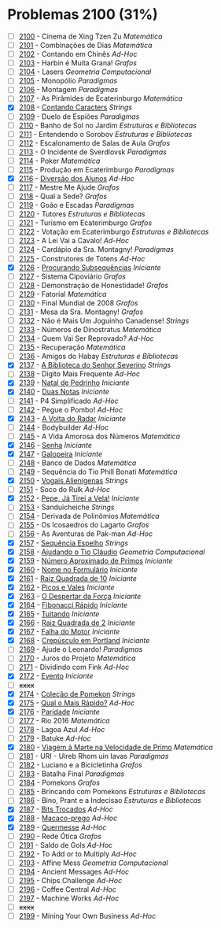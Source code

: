 # Problemas 2100 (31%)

- [ ]  [2100](https://www.beecrowd.com.br/judge/pt/problems/view/2100) - Cinema de Xing Tzen Zu *Matemática*
- [ ]  [2101](https://www.beecrowd.com.br/judge/pt/problems/view/2101) - Combinações de Dias *Matemática*
- [ ]  [2102](https://www.beecrowd.com.br/judge/pt/problems/view/2102) - Contando em Chinês *Ad-Hoc*
- [ ]  [2103](https://www.beecrowd.com.br/judge/pt/problems/view/2103) - Harbin é Muita Grana! *Grafos*
- [ ]  [2104](https://www.beecrowd.com.br/judge/pt/problems/view/2104) - Lasers *Geometria Computacional*
- [ ]  [2105](https://www.beecrowd.com.br/judge/pt/problems/view/2105) - Monopólio *Paradigmas*
- [ ]  [2106](https://www.beecrowd.com.br/judge/pt/problems/view/2106) - Montagem *Paradigmas*
- [ ]  [2107](https://www.beecrowd.com.br/judge/pt/problems/view/2107) - As Pirâmides de Ecaterinburgo *Matemática*
- [x]  [2108](https://www.beecrowd.com.br/judge/pt/problems/view/2108) - [Contando Caracters](https://github.com/potigol/beecrowd/blob/master/src/2100/2108.poti) *Strings*
- [ ]  [2109](https://www.beecrowd.com.br/judge/pt/problems/view/2109) - Duelo de Espiões *Paradigmas*
- [ ]  [2110](https://www.beecrowd.com.br/judge/pt/problems/view/2110) - Banho de Sol no Jardim *Estruturas e Bibliotecas*
- [ ]  [2111](https://www.beecrowd.com.br/judge/pt/problems/view/2111) - Entendendo o Sorobov *Estruturas e Bibliotecas*
- [ ]  [2112](https://www.beecrowd.com.br/judge/pt/problems/view/2112) - Escalonamento de Salas de Aula *Grafos*
- [ ]  [2113](https://www.beecrowd.com.br/judge/pt/problems/view/2113) - O Incidente de Sverdlovsk *Paradigmas*
- [ ]  [2114](https://www.beecrowd.com.br/judge/pt/problems/view/2114) - Poker *Matemática*
- [ ]  [2115](https://www.beecrowd.com.br/judge/pt/problems/view/2115) - Produção em Ecaterimburgo *Paradigmas*
- [x]  [2116](https://www.beecrowd.com.br/judge/pt/problems/view/2116) - [Diversão dos Alunos](https://github.com/potigol/beecrowd/blob/master/src/2100/2116.poti) *Ad-Hoc*
- [ ]  [2117](https://www.beecrowd.com.br/judge/pt/problems/view/2117) - Mestre Me Ajude *Grafos*
- [ ]  [2118](https://www.beecrowd.com.br/judge/pt/problems/view/2118) - Qual a Sede? *Grafos*
- [ ]  [2119](https://www.beecrowd.com.br/judge/pt/problems/view/2119) - Goão e Escadas *Paradigmas*
- [ ]  [2120](https://www.beecrowd.com.br/judge/pt/problems/view/2120) - Tutores *Estruturas e Bibliotecas*
- [ ]  [2121](https://www.beecrowd.com.br/judge/pt/problems/view/2121) - Turismo em Ecaterimburgo *Grafos*
- [ ]  [2122](https://www.beecrowd.com.br/judge/pt/problems/view/2122) - Votação em Ecaterimburgo *Estruturas e Bibliotecas*
- [ ]  [2123](https://www.beecrowd.com.br/judge/pt/problems/view/2123) - A Lei Vai a Cavalo! *Ad-Hoc*
- [ ]  [2124](https://www.beecrowd.com.br/judge/pt/problems/view/2124) - Cardápio da Sra. Montagny! *Paradigmas*
- [ ]  [2125](https://www.beecrowd.com.br/judge/pt/problems/view/2125) - Construtores de Totens *Ad-Hoc*
- [x]  [2126](https://www.beecrowd.com.br/judge/pt/problems/view/2126) - [Procurando Subsequências](https://github.com/potigol/beecrowd/blob/master/src/2100/2126.poti) *Iniciante*
- [ ]  [2127](https://www.beecrowd.com.br/judge/pt/problems/view/2127) - Sistema Cipoviário *Grafos*
- [ ]  [2128](https://www.beecrowd.com.br/judge/pt/problems/view/2128) - Demonstração de Honestidade! *Grafos*
- [ ]  [2129](https://www.beecrowd.com.br/judge/pt/problems/view/2129) - Fatorial *Matemática*
- [ ]  [2130](https://www.beecrowd.com.br/judge/pt/problems/view/2130) - Final Mundial de 2008 *Grafos*
- [ ]  [2131](https://www.beecrowd.com.br/judge/pt/problems/view/2131) - Mesa da Sra. Montagny! *Grafos*
- [ ]  [2132](https://www.beecrowd.com.br/judge/pt/problems/view/2132) - Não é Mais Um Joguinho Canadense! *Strings*
- [ ]  [2133](https://www.beecrowd.com.br/judge/pt/problems/view/2133) - Números de Dinostratus *Matemática*
- [ ]  [2134](https://www.beecrowd.com.br/judge/pt/problems/view/2134) - Quem Vai Ser Reprovado? *Ad-Hoc*
- [ ]  [2135](https://www.beecrowd.com.br/judge/pt/problems/view/2135) - Recuperação *Matemática*
- [ ]  [2136](https://www.beecrowd.com.br/judge/pt/problems/view/2136) - Amigos do Habay *Estruturas e Bibliotecas*
- [x]  [2137](https://www.beecrowd.com.br/judge/pt/problems/view/2137) - [A Biblioteca do Senhor Severino](https://github.com/potigol/beecrowd/blob/master/src/2100/2137.poti) *Strings*
- [ ]  [2138](https://www.beecrowd.com.br/judge/pt/problems/view/2138) - Dígito Mais Frequente *Ad-Hoc*
- [x]  [2139](https://www.beecrowd.com.br/judge/pt/problems/view/2139) - [Natal de Pedrinho](https://github.com/potigol/beecrowd/blob/master/src/2100/2139.poti) *Iniciante*
- [x]  [2140](https://www.beecrowd.com.br/judge/pt/problems/view/2140) - [Duas Notas](https://github.com/potigol/beecrowd/blob/master/src/2100/2140.poti) *Iniciante*
- [ ]  [2141](https://www.beecrowd.com.br/judge/pt/problems/view/2141) - P4 Simplificado *Ad-Hoc*
- [ ]  [2142](https://www.beecrowd.com.br/judge/pt/problems/view/2142) - Pegue o Pombo! *Ad-Hoc*
- [x]  [2143](https://www.beecrowd.com.br/judge/pt/problems/view/2143) - [A Volta do Radar](https://github.com/potigol/beecrowd/blob/master/src/2100/2143.poti) *Iniciante*
- [ ]  [2144](https://www.beecrowd.com.br/judge/pt/problems/view/2144) - Bodybuilder *Ad-Hoc*
- [ ]  [2145](https://www.beecrowd.com.br/judge/pt/problems/view/2145) - A Vida Amorosa dos Números *Matemática*
- [x]  [2146](https://www.beecrowd.com.br/judge/pt/problems/view/2146) - [Senha](https://github.com/potigol/beecrowd/blob/master/src/2100/2146.poti) *Iniciante*
- [x]  [2147](https://www.beecrowd.com.br/judge/pt/problems/view/2147) - [Galopeira](https://github.com/potigol/beecrowd/blob/master/src/2100/2147.poti) *Iniciante*
- [ ]  [2148](https://www.beecrowd.com.br/judge/pt/problems/view/2148) - Banco de Dados *Matemática*
- [ ]  [2149](https://www.beecrowd.com.br/judge/pt/problems/view/2149) - Sequência do Tio Phill Bonati *Matemática*
- [x]  [2150](https://www.beecrowd.com.br/judge/pt/problems/view/2150) - [Vogais Alienígenas](https://github.com/potigol/beecrowd/blob/master/src/2100/2150.poti) *Strings*
- [ ]  [2151](https://www.beecrowd.com.br/judge/pt/problems/view/2151) - Soco do Rulk *Ad-Hoc*
- [x]  [2152](https://www.beecrowd.com.br/judge/pt/problems/view/2152) - [Pepe, Já Tirei a Vela!](https://github.com/potigol/beecrowd/blob/master/src/2100/2152.poti) *Iniciante*
- [ ]  [2153](https://www.beecrowd.com.br/judge/pt/problems/view/2153) - Sanduicheiche *Strings*
- [ ]  [2154](https://www.beecrowd.com.br/judge/pt/problems/view/2154) - Derivada de Polinômios *Matemática*
- [ ]  [2155](https://www.beecrowd.com.br/judge/pt/problems/view/2155) - Os Icosaedros do Lagarto *Grafos*
- [ ]  [2156](https://www.beecrowd.com.br/judge/pt/problems/view/2156) - As Aventuras de Pak-man *Ad-Hoc*
- [x]  [2157](https://www.beecrowd.com.br/judge/pt/problems/view/2157) - [Sequência Espelho](https://github.com/potigol/beecrowd/blob/master/src/2100/2157.poti) *Strings*
- [x]  [2158](https://www.beecrowd.com.br/judge/pt/problems/view/2158) - [Ajudando o Tio Cláudio](https://github.com/potigol/beecrowd/blob/master/src/2100/2158.poti) *Geometria Computacional*
- [x]  [2159](https://www.beecrowd.com.br/judge/pt/problems/view/2159) - [Número Aproximado de Primos](https://github.com/potigol/beecrowd/blob/master/src/2100/2159.poti) *Iniciante*
- [x]  [2160](https://www.beecrowd.com.br/judge/pt/problems/view/2160) - [Nome no Formulário](https://github.com/potigol/beecrowd/blob/master/src/2100/2160.poti) *Iniciante*
- [x]  [2161](https://www.beecrowd.com.br/judge/pt/problems/view/2161) - [Raiz Quadrada de 10](https://github.com/potigol/beecrowd/blob/master/src/2100/2161.poti) *Iniciante*
- [x]  [2162](https://www.beecrowd.com.br/judge/pt/problems/view/2162) - [Picos e Vales](https://github.com/potigol/beecrowd/blob/master/src/2100/2162.poti) *Iniciante*
- [x]  [2163](https://www.beecrowd.com.br/judge/pt/problems/view/2163) - [O Despertar da Força](https://github.com/potigol/beecrowd/blob/master/src/2100/2163.poti) *Iniciante*
- [x]  [2164](https://www.beecrowd.com.br/judge/pt/problems/view/2164) - [Fibonacci Rápido](https://github.com/potigol/beecrowd/blob/master/src/2100/2164.poti) *Iniciante*
- [x]  [2165](https://www.beecrowd.com.br/judge/pt/problems/view/2165) - [Tuitando](https://github.com/potigol/beecrowd/blob/master/src/2100/2165.poti) *Iniciante*
- [x]  [2166](https://www.beecrowd.com.br/judge/pt/problems/view/2166) - [Raiz Quadrada de 2](https://github.com/potigol/beecrowd/blob/master/src/2100/2166.poti) *Iniciante*
- [x]  [2167](https://www.beecrowd.com.br/judge/pt/problems/view/2167) - [Falha do Motor](https://github.com/potigol/beecrowd/blob/master/src/2100/2167.poti) *Iniciante*
- [x]  [2168](https://www.beecrowd.com.br/judge/pt/problems/view/2168) - [Crepúsculo em Portland](https://github.com/potigol/beecrowd/blob/master/src/2100/2168.poti) *Iniciante*
- [ ]  [2169](https://www.beecrowd.com.br/judge/pt/problems/view/2169) - Ajude o Leonardo! *Paradigmas*
- [ ]  [2170](https://www.beecrowd.com.br/judge/pt/problems/view/2170) - Juros do Projeto *Matemática*
- [ ]  [2171](https://www.beecrowd.com.br/judge/pt/problems/view/2171) - Dividindo com Fink *Ad-Hoc*
- [x]  [2172](https://www.beecrowd.com.br/judge/pt/problems/view/2172) - [Evento](https://github.com/potigol/beecrowd/blob/master/src/2100/2172.poti) *Iniciante*
- [ ] ~~xxxx~~
- [x]  [2174](https://www.beecrowd.com.br/judge/pt/problems/view/2174) - [Coleção de Pomekon](https://github.com/potigol/beecrowd/blob/master/src/2100/2174.poti) *Strings*
- [x]  [2175](https://www.beecrowd.com.br/judge/pt/problems/view/2175) - [Qual o Mais Rápido?](https://github.com/potigol/beecrowd/blob/master/src/2100/2175.poti) *Ad-Hoc*
- [x]  [2176](https://www.beecrowd.com.br/judge/pt/problems/view/2176) - [Paridade](https://github.com/potigol/beecrowd/blob/master/src/2100/2176.poti) *Iniciante*
- [ ]  [2177](https://www.beecrowd.com.br/judge/pt/problems/view/2177) - Rio 2016 *Matemática*
- [ ]  [2178](https://www.beecrowd.com.br/judge/pt/problems/view/2178) - Lagoa Azul *Ad-Hoc*
- [ ]  [2179](https://www.beecrowd.com.br/judge/pt/problems/view/2179) - Batuke *Ad-Hoc*
- [x]  [2180](https://www.beecrowd.com.br/judge/pt/problems/view/2180) - [Viagem à Marte na Velocidade de Primo](https://github.com/potigol/beecrowd/blob/master/src/2100/2180.poti) *Matemática*
- [ ]  [2181](https://www.beecrowd.com.br/judge/pt/problems/view/2181) - URI - Uireb Rhom uin Iavas *Paradigmas*
- [ ]  [2182](https://www.beecrowd.com.br/judge/pt/problems/view/2182) - Luciano e a Bicicletinha *Grafos*
- [ ]  [2183](https://www.beecrowd.com.br/judge/pt/problems/view/2183) - Batalha Final *Paradigmas*
- [ ]  [2184](https://www.beecrowd.com.br/judge/pt/problems/view/2184) - Pomekons *Grafos*
- [ ]  [2185](https://www.beecrowd.com.br/judge/pt/problems/view/2185) - Brincando com Pomekons *Estruturas e Bibliotecas*
- [ ]  [2186](https://www.beecrowd.com.br/judge/pt/problems/view/2186) - Bino, Prant e a Indecisao *Estruturas e Bibliotecas*
- [x]  [2187](https://www.beecrowd.com.br/judge/pt/problems/view/2187) - [Bits Trocados](https://github.com/potigol/beecrowd/blob/master/src/2100/2187.poti) *Ad-Hoc*
- [x]  [2188](https://www.beecrowd.com.br/judge/pt/problems/view/2188) - [Macaco-prego](https://github.com/potigol/beecrowd/blob/master/src/2100/2188.poti) *Ad-Hoc*
- [x]  [2189](https://www.beecrowd.com.br/judge/pt/problems/view/2189) - [Quermesse](https://github.com/potigol/beecrowd/blob/master/src/2100/2189.poti) *Ad-Hoc*
- [ ]  [2190](https://www.beecrowd.com.br/judge/pt/problems/view/2190) - Rede Ótica *Grafos*
- [ ]  [2191](https://www.beecrowd.com.br/judge/pt/problems/view/2191) - Saldo de Gols *Ad-Hoc*
- [ ]  [2192](https://www.beecrowd.com.br/judge/pt/problems/view/2192) - To Add or to Multiply *Ad-Hoc*
- [ ]  [2193](https://www.beecrowd.com.br/judge/pt/problems/view/2193) - Affine Mess *Geometria Computacional*
- [ ]  [2194](https://www.beecrowd.com.br/judge/pt/problems/view/2194) - Ancient Messages *Ad-Hoc*
- [ ]  [2195](https://www.beecrowd.com.br/judge/pt/problems/view/2195) - Chips Challenge *Ad-Hoc*
- [ ]  [2196](https://www.beecrowd.com.br/judge/pt/problems/view/2196) - Coffee Central *Ad-Hoc*
- [ ]  [2197](https://www.beecrowd.com.br/judge/pt/problems/view/2197) - Machine Works *Ad-Hoc*
- [ ] ~~xxxx~~
- [ ]  [2199](https://www.beecrowd.com.br/judge/pt/problems/view/2199) - Mining Your Own Business *Ad-Hoc*